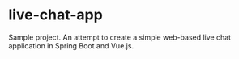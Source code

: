 # live-chat-app
Sample project. An attempt to create a simple web-based live chat application in Spring Boot and Vue.js.
